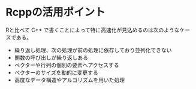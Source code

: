 # Rcppの活用ポイント

Rと比べて C++ で書くことによって特に高速化が見込めるのは次のようなケースである。
* 繰り返し処理、次の処理が前の処理に依存しており並列化できない
* 関数の呼び出しが繰り返しある
* ベクターや行列の個別の要素へアクセスする
* ベクターのサイズを動的に変更する
* 高度なデータ構造やアルゴリズムを用いた処理

